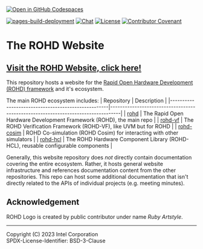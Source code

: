 [![Open in GitHub Codespaces](https://github.com/codespaces/badge.svg)](https://github.com/codespaces/new?hide_repo_select=true&ref=main&repo=619988491)

[![pages-build-deployment](https://github.com/intel/rohd-website/actions/workflows/pages/pages-build-deployment/badge.svg)](https://github.com/intel/rohd-website/actions/workflows/pages/pages-build-deployment)
[![Chat](https://img.shields.io/discord/1001179329411166267?label=Chat)](https://discord.gg/jubxF84yGw)
[![License](https://img.shields.io/badge/License-BSD--3-blue)](https://github.com/intel/rohd-website/blob/main/LICENSE)
[![Contributor Covenant](https://img.shields.io/badge/Contributor%20Covenant-2.1-4baaaa.svg)](https://github.com/intel/rohd-website/blob/main/CODE_OF_CONDUCT.md)

# The ROHD Website

## [**Visit the ROHD Website, click here!**](https://intel.github.io/rohd-website/)

This repository hosts a website for the [Rapid Open Hardware Development (ROHD) framework](https://github.com/intel/rohd) and it's ecosystem.

The main ROHD ecosystem includes:
| Repository                                         | Description                                                                      |
|----------------------------------------------------|----------------------------------------------------------------------------------|
| [rohd](https://github.com/intel/rohd)              | The Rapid Open Hardware Development Framework (ROHD), the main repo              |
| [rohd-vf](https://github.com/intel/rohd-vf)        | The ROHD Verification Framework (ROHD-VF), like UVM but for ROHD                 |
| [rohd-cosim](https://github.com/intel/rohd-cosim)  | ROHD Co-simulation (ROHD Cosim) for interacting with other simulators            |
| [rohd-hcl](https://github.com/intel/rohd)          | The ROHD Hardware Component Library (ROHD-HCL), reusable configurable components |

Generally, this website repository does *not* directly contain documentation covering the entire ecosystem.  Rather, it hosts general website infrastructure and references documentation content from the other repositories.  This repo can host some additional documentation that isn't directly related to the APIs of individual projects (e.g. meeting minutes).

## Acknowledgement

ROHD Logo is created by public contributor under name *Ruby Artstyle*.

----------------

Copyright (C) 2023 Intel Corporation  
SPDX-License-Identifier: BSD-3-Clause
